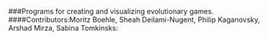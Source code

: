 ###Programs for creating and visualizing evolutionary games.
####Contributors:Moritz Boehle, Sheah Deilami-Nugent, Philip Kaganovsky, Arshad Mirza, Sabina Tomkinsks:
